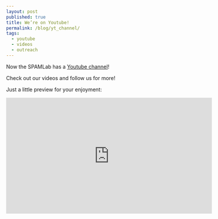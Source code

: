 ```yaml
---
layout: post
published: true
title: We’re on Youtube!
permalink: /blog/yt_channel/
tags:
  - youtube
  - videos
  - outreach
---
```


Now the SPAMLab has a [Youtube channel](https://www.youtube.com/c/SPAMLabUSP)!  

Check out our videos and follow us for more!  

Just a little preview for your enjoyment:  

<iframe width="560" height="315" src="https://www.youtube.com/embed/m2YZiTzs0yY" frameborder="0" allow="accelerometer; autoplay; encrypted-media; gyroscope; picture-in-picture" allowfullscreen></iframe>

&nbsp;
&nbsp;
